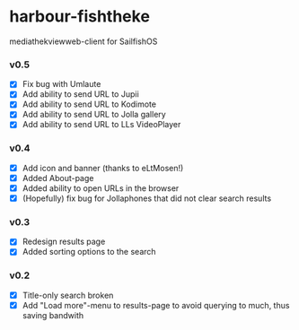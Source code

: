 # harbour-fishtheke
mediathekviewweb-client for SailfishOS

### v0.5
- [x] Fix bug with Umlaute
- [x] Add ability to send URL to Jupii
- [x] Add ability to send URL to Kodimote
- [x] Add ability to send URL to Jolla gallery
- [x] Add ability to send URL to LLs VideoPlayer

### v0.4
- [x] Add icon and banner (thanks to eLtMosen!)
- [x] Added About-page
- [x] Added ability to open URLs in the browser
- [x] (Hopefully) fix bug for Jollaphones that did not clear search results

### v0.3
- [x] Redesign results page
- [x] Added sorting options to the search

### v0.2
- [x] Title-only search broken
- [x] Add "Load more"-menu to results-page to avoid querying to much, thus saving bandwith
